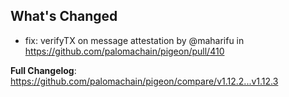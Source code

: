 ## What's Changed
* fix: verifyTX on message attestation by @maharifu in https://github.com/palomachain/pigeon/pull/410


**Full Changelog**: https://github.com/palomachain/pigeon/compare/v1.12.2...v1.12.3
